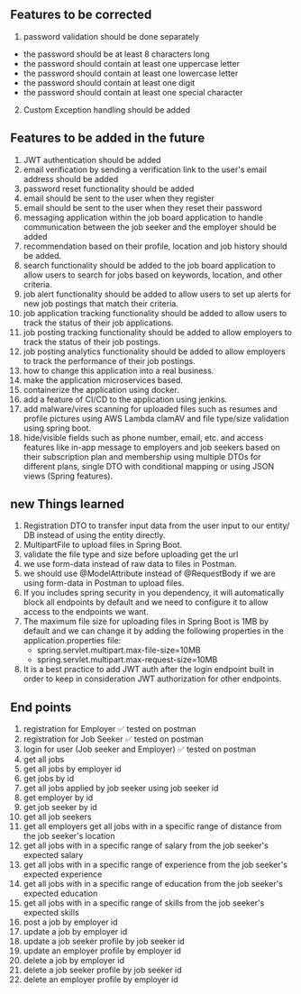 ## Features to be corrected 
1. password validation should be done separately 
- the password should be at least 8 characters long
- the password should contain at least one uppercase letter
- the password should contain at least one lowercase letter
- the password should contain at least one digit
- the password should contain at least one special character
2. Custom Exception handling should be added

## Features to be added in the future 
1. JWT authentication should be added
2. email verification by sending a verification link to the user's email address should be added
3. password reset functionality should be added 
4. email should be sent to the user when they register
5. email should be sent to the user when they reset their password
6. messaging application within the job board application to handle communication between the job seeker and the employer should be added
7. recommendation based on their profile, location and job history should be added.
8. search functionality should be added to the job board application to allow users to search for jobs based on keywords, location, and other criteria.
9. job alert functionality should be added to allow users to set up alerts for new job postings that match their criteria.
10. job application tracking functionality should be added to allow users to track the status of their job applications.
11. job posting tracking functionality should be added to allow employers to track the status of their job postings.
12. job posting analytics functionality should be added to allow employers to track the performance of their job postings.
13. how to change this application into a real business.
14. make the application microservices based.
15. containerize the application using docker.
16. add a feature of CI/CD to the application using jenkins.
17. add malware/vires scanning for uploaded files such as resumes and profile pictures using AWS Lambda clamAV and file type/size validation using spring boot.
18. hide/visible fields such as phone number, email, etc. and access features like in-app message to employers and job seekers based on their subscription plan and membership using multiple DTOs for different plans, single DTO with conditional mapping or using JSON views (Spring features).

## new Things learned
1. Registration DTO to transfer input data from the user input to our entity/ DB instead of using the entity directly.
2. MultipartFile to upload files in Spring Boot.
3. validate the file type and size before uploading get the url
4. we use form-data instead of raw data to files in Postman.
5. we should use @ModelAttribute instead of @RequestBody if we are using form-data in Postman to upload files.
6. If you includes spring security in you dependency, it will automatically block all endpoints by default and we need to configure it to allow access to the endpoints we want.
7. The maximum file size for uploading files in Spring Boot is 1MB by default and we can change it by adding the following properties in the application.properties file:
   - spring.servlet.multipart.max-file-size=10MB
   - spring.servlet.multipart.max-request-size=10MB
8. It is a best practice to add JWT auth after the login endpoint built in order to keep in consideration JWT authorization for other endpoints. 


## End points 
1. registration for Employer ✅ tested on postman
2. registration for Job Seeker ✅ tested on postman
3. login for user (Job seeker and Employer) ✅ tested on postman
4. get all jobs 
5. get all jobs by employer id
6. get jobs by id 
7. get all jobs applied by job seeker using job seeker id
8. get employer by id 
9. get job seeker by id
10. get all job seekers
11. get all employers get all jobs with in a specific range of distance from the job seeker's location
12. get all jobs with in a specific range of salary from the job seeker's expected salary
13. get all jobs with in a specific range of experience from the job seeker's expected experience
14. get all jobs with in a specific range of education from the job seeker's expected education
15. get all jobs with in a specific range of skills from the job seeker's expected skills
16. post a job by employer id
17. update a job by employer id
18. update a job seeker profile by job seeker id
19. update an employer profile by employer id
20. delete a job by employer id
21. delete a job seeker profile by job seeker id
22. delete an employer profile by employer id

